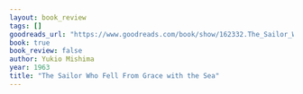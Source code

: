 ```yaml
---
layout: book_review
tags: []
goodreads_url: "https://www.goodreads.com/book/show/162332.The_Sailor_Who_Fell_from_Grace_with_the_Sea"
book: true
book_review: false
author: Yukio Mishima
year: 1963
title: "The Sailor Who Fell From Grace with the Sea"
---
```

